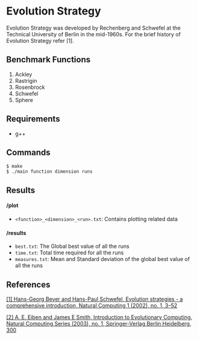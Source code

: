 # Evolution Strategy
Evolution Strategy was developed by Rechenberg and Schwefel at the Technical University of Berlin in the mid-1960s. For the brief history of Evolution Strategy refer [1].

## Benchmark Functions
1. Ackley
2. Rastrigin
3. Rosenbrock
4. Schwefel
5. Sphere

## Requirements
* g++

## Commands
```
$ make
$ ./main function dimension runs
```

## Results
#### /plot 
* `<function>_<dimension>_<run>.txt`: Contains plotting related data
#### /results
* `best.txt`: The Global best value of all the runs
* `time.txt`: Total time required for all the runs
* `measures.txt`: Mean and Standard deviation of the global best value of all the runs

## References
[[1] Hans-Georg Beyer and Hans-Paul Schwefel, Evolution strategies - a comprehensive introduction, Natural Computing 1 (2002), no. 1, 3–52](https://link.springer.com/article/10.1023/A:1015059928466)

[[2] A. E. Eiben and James E Smith, Introduction to Evolutionary Computing, Natural Computing Series (2003), no. 1, Springer-Verlag Berlin Heidelberg, 300](https://www.springer.com/in/book/9783642072857)
